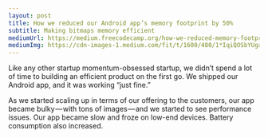 ```yaml
---
layout: post
title: How we reduced our Android app’s memory footprint by 50%
subtitle: Making bitmaps memory efficient
mediumUrl: https://medium.freecodecamp.org/how-we-reduced-memory-footprint-by-50-in-our-android-app-49efa5c93ad8
mediumImg: https://cdn-images-1.medium.com/fit/t/1600/480/1*IqiQOSbYUgaA_166irZLUg.jpeg
---
```


Like any other startup momentum-obsessed startup, we didn’t spend a lot of time to building an efficient product on the first go. We shipped our Android app, and it was working “just fine.”

As we started scaling up in terms of our offering to the customers, our app became bulky — with tons of images — and we started to see performance issues. Our app became slow and froze on low-end devices. Battery consumption also increased.
